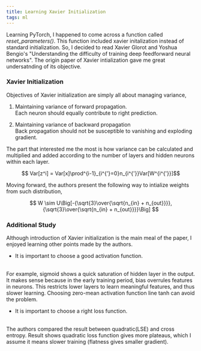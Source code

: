 ```yaml
---
title: Learning Xavier Initialization
tags: ml
---
```


Learning PyTorch, I happened to come across a function called _reset_parameters()_.
This function included xavier initalization instead of standard initialization.
So, I decided to read Xavier Glorot and Yoshua Bengio's "Understanding the difficulty of training deep feedforward neural networks".
The origin paper of Xavier intialization gave me great undersatnding of its objective.

### Xavier Initialization

Objectives of Xavier initialization are simply all about managing variance, 

1. Maintaining variance of forward propagation.<br>
Each neuron should equally contribute to right prediction.

2. Maintaining variance of backward propagation<br>
Back propagation should not be susceptible to vanishing and exploding gradient.

The part that interested me the most is how variance can be calculated and multiplied and added according to the number of layers and hidden neurons within each layer.

$$ Var[z^i]  = Var[x]\prod^{i-1}_{i^{'}=0}n_{i^{'}}Var[W^{i^{'}}]$$

Moving forward, the authors present the following way to intialize weights from such distribution,

$$ W \sim U\Big[-{\sqrt{3}\over{\sqrt{n_{in} + n_{out}}}}, {\sqrt{3}\over{\sqrt{n_{in} + n_{out}}}}\Big] $$

### Additional Study
Although introduction of Xavier initialization is the main meal of the paper, I enjoyed learning other points made by the authors.
* It is important to choose a good activation function.
<br>
For example, sigmoid shows a quick saturation of hidden layer in the output.
It makes sense because in the early training period, bias overrules features in neurons.
This restricts lower layers to learn meaningful features, and thus slower learning.
Choosing zero-mean activation function line tanh can avoid the problem.

* It is important to choose a right loss function.
<br>
The authors compared the result between quadratic(LSE) and cross entropy. 
Result shows quadratic loss function gives more plateaus, which I assume it means slower training (flatness gives smaller gradient).
